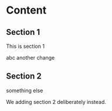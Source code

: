 # Content

## Section 1

This is section 1

abc
another change

## Section 2

something else

We adding section 2 deliberately instead.
